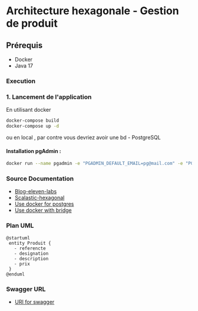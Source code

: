 # Architecture hexagonale -  Gestion de produit

## Prérequis

- Docker 
- Java 17

### Execution

### 1. Lancement de l'application

En utilisant docker 
 ```bash
docker-compose build
docker-compose up -d
```
ou en local , par contre vous devriez avoir une bd - PostgreSQL 

#### Installation pgAdmin : 

```bash
docker run --name pgadmin -e "PGADMIN_DEFAULT_EMAIL=pg@mail.com" -e "PGADMIN_DEFAULT_PASSWORD=pgadmin" -p 5050:80 -d dpage/pgadmin4
```

  
### Source  Documentation

- [Blog-eleven-labs](https://blog.eleven-labs.com/fr/architecture-hexagonale/)
- [Scalastic-hexagonal](https://scalastic.io/hexagonal-architecture/)
- [Use docker for postgres](https://www.baeldung.com/ops/postgresql-docker-setup)
- [Use docker with bridge](https://dev.to/steadylearner/how-to-set-up-postgresql-and-pgadmin-with-docker-51h)

### Plan UML 
```plantuml
@startuml 
 entity Produit {
   - referencte
   - designation
   - description
   - prix
 }
@enduml
```
### Swagger URL 
- [URI for swagger](http://localhost:8080/swagger-ui/index.html)
